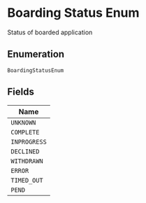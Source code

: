 
# Boarding Status Enum

Status of boarded application

## Enumeration

`BoardingStatusEnum`

## Fields

| Name |
|  --- |
| `UNKNOWN` |
| `COMPLETE` |
| `INPROGRESS` |
| `DECLINED` |
| `WITHDRAWN` |
| `ERROR` |
| `TIMED_OUT` |
| `PEND` |

